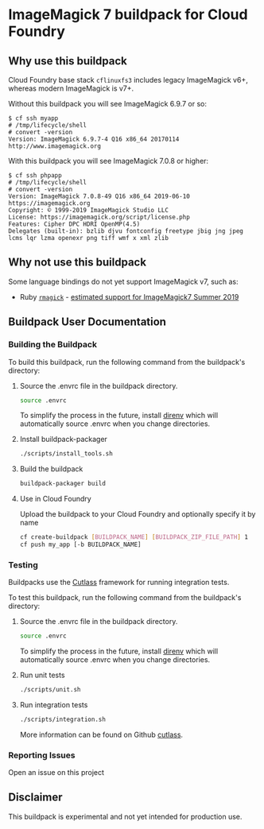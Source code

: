 # ImageMagick 7 buildpack for Cloud Foundry

## Why use this buildpack

Cloud Foundry base stack `cflinuxfs3` includes legacy ImageMagick v6+, whereas modern ImageMagick is v7+.

Without this buildpack you will see ImageMagick 6.9.7 or so:

```plain
$ cf ssh myapp
# /tmp/lifecycle/shell
# convert -version
Version: ImageMagick 6.9.7-4 Q16 x86_64 20170114 http://www.imagemagick.org
```

With this buildpack you will see ImageMagick 7.0.8 or higher:

```plain
$ cf ssh phpapp
# /tmp/lifecycle/shell
# convert -version
Version: ImageMagick 7.0.8-49 Q16 x86_64 2019-06-10 https://imagemagick.org
Copyright: © 1999-2019 ImageMagick Studio LLC
License: https://imagemagick.org/script/license.php
Features: Cipher DPC HDRI OpenMP(4.5)
Delegates (built-in): bzlib djvu fontconfig freetype jbig jng jpeg lcms lqr lzma openexr png tiff wmf x xml zlib
```

## Why not use this buildpack

Some language bindings do not yet support ImageMagick v7, such as:

* Ruby [`rmagick`](https://github.com/rmagick/rmagick) - [estimated support for ImageMagick7 Summer 2019](https://github.com/rmagick/rmagick/issues/256)

## Buildpack User Documentation

### Building the Buildpack

To build this buildpack, run the following command from the buildpack's directory:

1. Source the .envrc file in the buildpack directory.

    ```bash
    source .envrc
    ```

    To simplify the process in the future, install [direnv](https://direnv.net/) which will automatically source .envrc when you change directories.

1. Install buildpack-packager

    ```bash
    ./scripts/install_tools.sh
    ```

1. Build the buildpack

    ```bash
    buildpack-packager build
    ```

1. Use in Cloud Foundry

    Upload the buildpack to your Cloud Foundry and optionally specify it by name

    ```bash
    cf create-buildpack [BUILDPACK_NAME] [BUILDPACK_ZIP_FILE_PATH] 1
    cf push my_app [-b BUILDPACK_NAME]
    ```

### Testing

Buildpacks use the [Cutlass](https://github.com/cloudfoundry/libbuildpack/cutlass) framework for running integration tests.

To test this buildpack, run the following command from the buildpack's directory:

1. Source the .envrc file in the buildpack directory.

    ```bash
    source .envrc
    ```

    To simplify the process in the future, install [direnv](https://direnv.net/) which will automatically source .envrc when you change directories.

1. Run unit tests

    ```bash
    ./scripts/unit.sh
    ```

1. Run integration tests

    ```bash
    ./scripts/integration.sh
    ```

    More information can be found on Github [cutlass](https://github.com/cloudfoundry/libbuildpack/cutlass).

### Reporting Issues

Open an issue on this project

## Disclaimer

This buildpack is experimental and not yet intended for production use.
